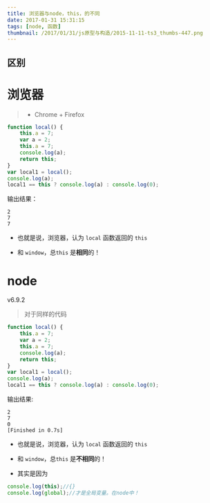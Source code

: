 ```yaml
---
title: 浏览器与node，this，的不同
date: 2017-01-31 15:31:15
tags: [node, 函数]
thumbnail: /2017/01/31/js原型与构造/2015-11-11-ts3_thumbs-447.png
---
```


## 区别

# 浏览器

>- Chrome + Firefox

``` javascript
function local() {
	this.a = 7;
	var a = 2;
	this.a = 7;
	console.log(a);
	return this;
}
var local1 = local();
console.log(a);
local1 == this ? console.log(a) : console.log(0);

```


输出结果：

```
2
7
7
```

- 也就是说，浏览器，认为 ``local`` 函数返回的 ``this``

- 和 ``window``，总``this`` 是**相同**的！

# node

v6.9.2

> 对于同样的代码

``` javascript
function local() {
	this.a = 7;
	var a = 2;
	this.a = 7;
	console.log(a);
	return this;
}
var local1 = local();
console.log(a);
local1 == this ? console.log(a) : console.log(0);

```

输出结果:

```
2
7
0
[Finished in 0.7s]
```

- 也就是说，浏览器，认为 ``local`` 函数返回的 ``this``

- 和 ``window``，总``this`` 是**不相同**的！

- 其实是因为

``` javascript
console.log(this);//{}
console.log(global);//才是全局变量。在node中！
```
